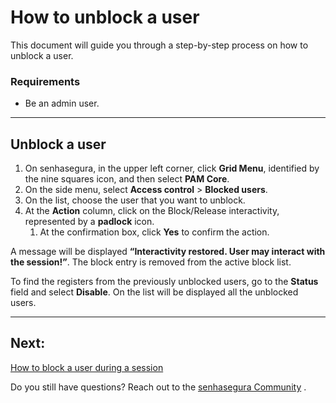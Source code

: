 # How to unblock a user

This document will guide you through a step-by-step process on how to unblock a user.

### Requirements
* Be an admin user.
---

## Unblock a user

1. On senhasegura, in the upper left corner, click **Grid Menu**, identified by the nine squares icon, and then select **PAM Core**.
2. On the side menu, select **Access control** >  **Blocked users**.
3. On the list, choose the user that you want to unblock.
4. At the **Action** column, click on the Block/Release interactivity, represented by a **padlock** icon.
    1. At the confirmation box, click **Yes** to confirm the action.

A message will be displayed **“Interactivity restored. User may interact with the session!”**. The block entry is removed from the active block list.

To find the registers from the previously unblocked users, go to the **Status** field and select **Disable**. On the list will be displayed all the unblocked users.

---
## Next:
[How to block a user during a session](/v3-32/docs/pam-session-how-to-block-a-user-during-a-session)

Do you still have questions? Reach out to the [senhasegura Community](https://community.senhasegura.io/) .